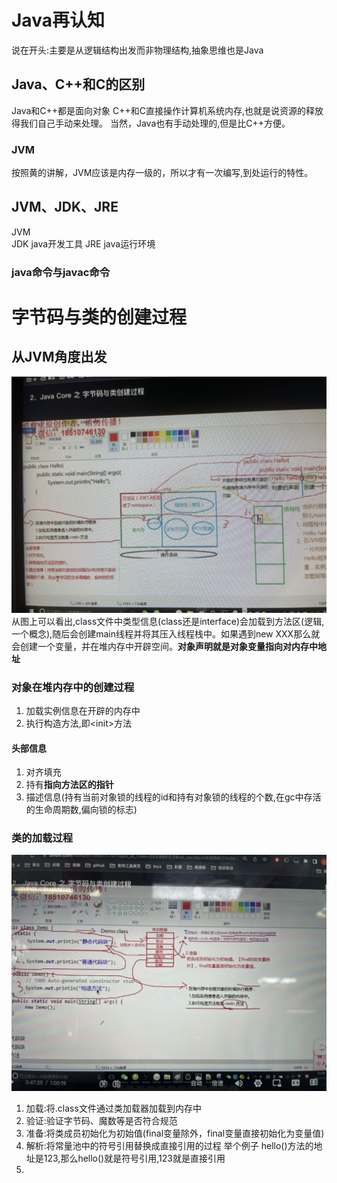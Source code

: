 
# Java再认知
说在开头:主要是从逻辑结构出发而非物理结构,抽象思维也是Java
## Java、C++和C的区别
Java和C++都是面向对象
C++和C直接操作计算机系统内存,也就是说资源的释放得我们自己手动来处理。
当然，Java也有手动处理的,但是比C++方便。
### JVM
按照黄的讲解，JVM应该是内存一级的，所以才有一次编写,到处运行的特性。
## JVM、JDK、JRE
JVM  
JDK java开发工具
JRE java运行环境
### java命令与javac命令
# 字节码与类的创建过程
## 从JVM角度出发
![](https://raw.githubusercontent.com/aryangzhu/blogImage/master/%E5%AF%B9%E8%B1%A1%E5%86%85%E5%AD%98%E5%88%9B%E5%BB%BA%E8%BF%87%E7%A8%8B%E2%80%98.jpeg)
从图上可以看出,class文件中类型信息(class还是interface)会加载到方法区(逻辑,一个概念),随后会创建main线程并将其压入线程栈中。如果遇到new XXX那么就会创建一个变量，并在堆内存中开辟空间。**对象声明就是对象变量指向对内存中地址**
### 对象在堆内存中的创建过程
1. 加载实例信息在开辟的内存中
2. 执行构造方法,即\<init>方法
#### 头部信息
1. 对齐填充
2. 持有**指向方法区的指针**
3. 描述信息(持有当前对象锁的线程的id和持有对象锁的线程的个数,在gc中存活的生命周期数,偏向锁的标志)
### 类的加载过程
![](https://raw.githubusercontent.com/aryangzhu/blogImage/master/%E5%AF%B9%E8%B1%A1%E5%88%9B%E5%BB%BA%E5%90%84%E4%B8%AA%E7%8E%AF%E8%8A%82.jpeg)
1. 加载:将.class文件通过类加载器加载到内存中
2. 验证:验证字节码、魔数等是否符合规范
3. 准备:将类成员初始化为初始值(final变量除外，final变量直接初始化为变量值)
4. 解析:将常量池中的符号引用替换成直接引用的过程
举个例子 hello()方法的地址是123,那么hello()就是符号引用,123就是直接引用
5. 
